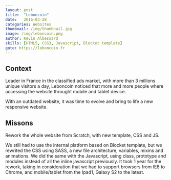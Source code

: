 ```yaml
---
layout: post
title:  "Leboncoin"
date:   2016-03-28
categories: Websites
thumbnail: /img/thumbnail.jpg
image: /img/leboncoin.png
author: Kevin Albessard
skills: [HTML5, CSS3, Javascript, Blocket template]
goto: https://leboncoin.fr
---
```


<h2>Context</h2>
Leader in France in the classified ads market, with more than 3 millions unique visitors a day, Leboncoin noticed that more and more people where accessing the website throught mobile and tablet device.

With an outdated website, it was time to evolve and bring to life a new responsive website.

<h2>Missons</h2>
Rework the whole website from Scratch, with new template, CSS and JS.

We still had to use the internal platform based on Blocket template, but we rewrited the CSS using SASS, a new file architecture, variables, mixins and animations.
We did the same with the Javascript, using class, prototype and modules instead of all the inline javascript previously.
It took 1 year for the rework, taking in consideration that we had to support browsers from IE8 to Chrome, and mobile/tablet from the Ipad1, Galaxy S2 to the latest.